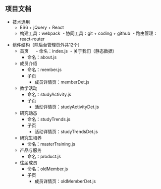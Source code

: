 ## 项目文档

- 技术选用
  - ES6 + jQuery + React
  - 构建工具：webpack
  - 协同工具：git + coding + github
  - 路由管理：react-router
- 组件结构（除后台管理页外共12个）
  - 首页
      - 命名：index.js
  - 关于我们（静态数据）
      - 命名：about.js
  - 成员介绍
      - 命名：member.js
      - 子页
          - 成员详情页：memberDet.js
  - 教学活动
      - 命名：studyActivity.js
      - 子页
          - 活动详情页：studyActivityDet.js
  - 研究动态
      - 命名：studyTrends.js
      - 子页
          - 活动详情页：studyTrendsDet.js
  - 研究生培养
      - 命名：masterTraining.js
  - 产品与服务
      - 命名：product.js
  - 往届成员
      - 命名：oldMember.js
      - 子页
          - 成员详情页：oldMemberDet.js
